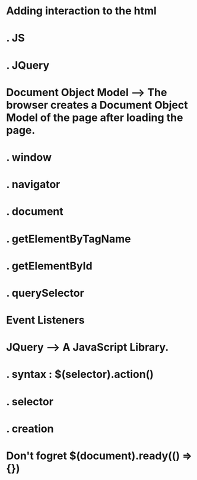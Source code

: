 # Adding interaction to the html

# . JS

# . JQuery

# Document Object Model --> The browser creates a Document Object Model of the page after loading the page.

# . window

# . navigator

# . document

# . getElementByTagName

# . getElementById

# . querySelector

# Event Listeners

# JQuery --> A JavaScript Library.

# . syntax : $(selector).action()

# . selector

# . creation

# Don't fogret $(document).ready(() => {})
